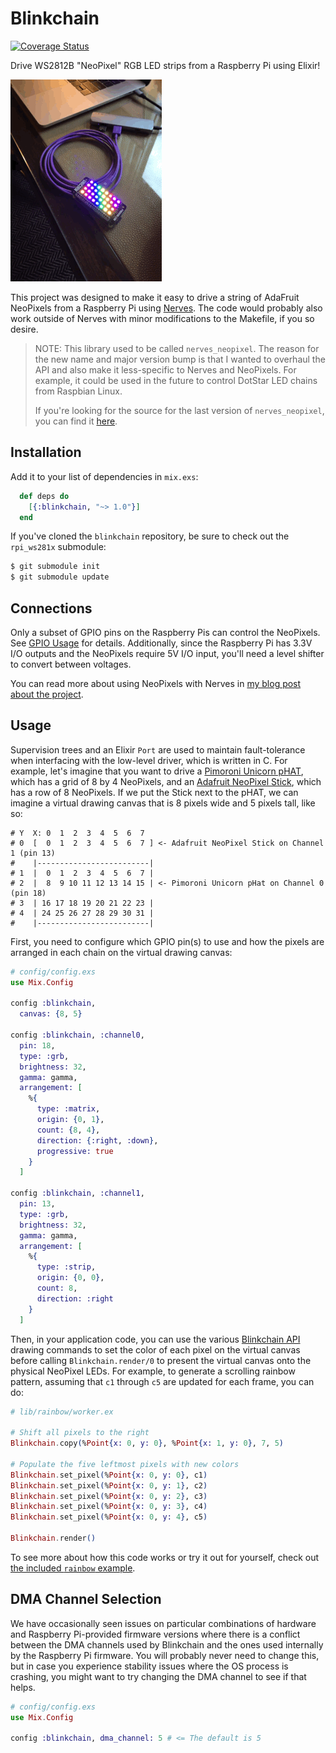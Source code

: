 # Blinkchain

[![Coverage Status](https://coveralls.io/repos/github/GregMefford/blinkchain/badge.svg?branch=master)](https://coveralls.io/github/GregMefford/blinkchain?branch=master)

Drive WS2812B "NeoPixel" RGB LED strips from a Raspberry Pi using Elixir!

![Rainbow Demo](resources/blinkchain_rainbow.gif)

This project was designed to make it easy to drive a string of AdaFruit
NeoPixels from a Raspberry Pi using [Nerves](http://nerves-project.org). The
code would probably also work outside of Nerves with minor modifications to the
Makefile, if you so desire.

> NOTE: This library used to be called `nerves_neopixel`. The reason for the
> new name and major version bump is that I wanted to overhaul the API and
> also make it less-specific to Nerves and NeoPixels. For example, it could be
> used in the future to control DotStar LED chains from Raspbian Linux.
>
> If you're looking for the source for the last version of `nerves_neopixel`,
> you can find it [here](https://github.com/GregMefford/blinkchain/tree/v0.4.0).

## Installation

Add it to your list of dependencies in `mix.exs`:

```elixir
  def deps do
    [{:blinkchain, "~> 1.0"}]
  end
```

If you've cloned the `blinkchain` repository, be sure to check out the
`rpi_ws281x` submodule:

```sh
$ git submodule init
$ git submodule update
```

## Connections

Only a subset of GPIO pins on the Raspberry Pis can control the NeoPixels. See
[GPIO Usage](https://github.com/jgarff/rpi_ws281x#gpio-usage) for details.
Additionally, since the Raspberry Pi has 3.3V I/O outputs and the NeoPixels
require 5V I/O input, you'll need a level shifter to convert between voltages.

You can read more about using NeoPixels with Nerves in [my blog post about the
project](http://www.gregmefford.com/blog/2016/01/22/driving-neopixels-with-elixir-and-nerves).

## Usage

Supervision trees and an Elixir `Port` are used to maintain fault-tolerance
when interfacing with the low-level driver, which is written in C. For example,
let's imagine that you want to drive a [Pimoroni Unicorn pHAT], which has a
grid of 8 by 4 NeoPixels, and an [Adafruit NeoPixel Stick], which has a row of
8 NeoPixels. If we put the Stick next to the pHAT, we can imagine a virtual
drawing canvas that is 8 pixels wide and 5 pixels tall, like so:

[Pimoroni Unicorn pHAT]: https://shop.pimoroni.com/products/unicorn-phat
[Adafruit NeoPixel Stick]: https://www.adafruit.com/product/1426

```
# Y  X: 0  1  2  3  4  5  6  7
# 0  [  0  1  2  3  4  5  6  7 ] <- Adafruit NeoPixel Stick on Channel 1 (pin 13)
#    |-------------------------|
# 1  |  0  1  2  3  4  5  6  7 |
# 2  |  8  9 10 11 12 13 14 15 | <- Pimoroni Unicorn pHat on Channel 0 (pin 18)
# 3  | 16 17 18 19 20 21 22 23 |
# 4  | 24 25 26 27 28 29 30 31 |
#    |-------------------------|
```

First, you need to configure which GPIO pin(s) to use and how the pixels are
arranged in each chain on the virtual drawing canvas:

```elixir
# config/config.exs
use Mix.Config

config :blinkchain,
  canvas: {8, 5}

config :blinkchain, :channel0,
  pin: 18,
  type: :grb,
  brightness: 32,
  gamma: gamma,
  arrangement: [
    %{
      type: :matrix,
      origin: {0, 1},
      count: {8, 4},
      direction: {:right, :down},
      progressive: true
    }
  ]

config :blinkchain, :channel1,
  pin: 13,
  type: :grb,
  brightness: 32,
  gamma: gamma,
  arrangement: [
    %{
      type: :strip,
      origin: {0, 0},
      count: 8,
      direction: :right
    }
  ]
```

Then, in your application code, you can use the various [Blinkchain API]
drawing commands to set the color of each pixel on the virtual canvas before
calling `Blinkchain.render/0` to present the virtual canvas onto the physical
NeoPixel LEDs. For example, to generate a scrolling rainbow pattern, assuming
that `c1` through `c5` are updated for each frame, you can do:

[Blinkchain API]: https://hexdocs.pm/blinkchain

```elixir
# lib/rainbow/worker.ex

# Shift all pixels to the right
Blinkchain.copy(%Point{x: 0, y: 0}, %Point{x: 1, y: 0}, 7, 5)

# Populate the five leftmost pixels with new colors
Blinkchain.set_pixel(%Point{x: 0, y: 0}, c1)
Blinkchain.set_pixel(%Point{x: 0, y: 1}, c2)
Blinkchain.set_pixel(%Point{x: 0, y: 2}, c3)
Blinkchain.set_pixel(%Point{x: 0, y: 3}, c4)
Blinkchain.set_pixel(%Point{x: 0, y: 4}, c5)

Blinkchain.render()
```

To see more about how this code works or try it out for yourself, check out
[the included `rainbow` example](https://github.com/GregMefford/blinkchain/tree/master/examples/rainbow).

## DMA Channel Selection

We have occasionally seen issues on particular combinations of hardware and
Raspberry Pi-provided firmware versions where there is a conflict between the
DMA channels used by Blinkchain and the ones used internally by the Raspberry
Pi firmware. You will probably never need to change this, but in case you
experience stability issues where the OS process is crashing, you might want to
try changing the DMA channel to see if that helps.

```elixir
# config/config.exs
use Mix.Config

config :blinkchain, dma_channel: 5 # <= The default is 5
```
